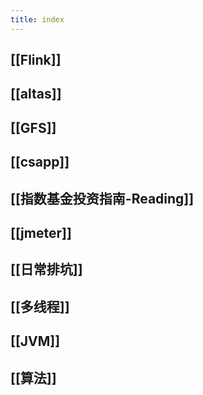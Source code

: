 ```yaml
---
title: index
---
```


## [[Flink]]
## [[altas]]
## [[GFS]]
##
## [[csapp]]
## [[指数基金投资指南-Reading]]
##
## [[jmeter]]
## [[日常排坑]]
## [[多线程]]
## [[JVM]]
## [[算法]]
##
